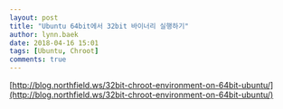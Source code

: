 ```yaml
---
layout: post
title: "Ubuntu 64bit에서 32bit 바이너리 실행하기"
author: lynn.baek
date: 2018-04-16 15:01
tags: [Ubuntu, Chroot]
comments: true
---
```




[http://blog.northfield.ws/32bit-chroot-environment-on-64bit-ubuntu/](http://blog.northfield.ws/32bit-chroot-environment-on-64bit-ubuntu/)







